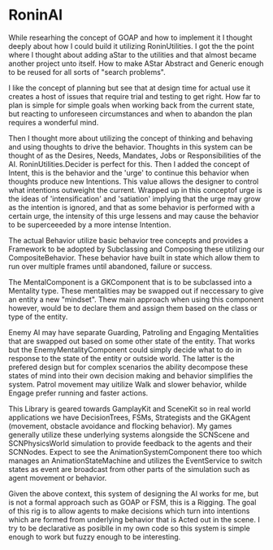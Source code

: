 # RoninAI

While researhing the concept of GOAP and how to implement it I thought deeply about how I could build it utilizing RoninUtilities. I got the the point where I thought about adding aStar to the utilities and that almost became another project unto itself. How to make AStar Abstract and Generic enough to be reused for all sorts of "search problems". 

I like the concept of planning but see that at design time for actual use it creates a host of issues that require trial and testing to get right. How far to plan is simple for simple goals when working back from the current state, but reacting to unforeseen circumstances and when to abandon the plan requires a wonderful mind. 

Then I thought more about utilizing the concept of thinking and behaving and using thoughts to drive the behavior. Thoughts in this system can be thought of as the Desires, Needs, Mandates, Jobs or Responsibilities of the AI. RoninUtilities.Decider is perfect for this. Then I added the concept of Intent, this is the behavior and the 'urge' to continue this behavior when thoughts produce new Intentions. This value allows the designer to control what intentions outweight the current. Wrapped up in this conceptof urge  is the ideas of 'intensification' and 'satiation' implying that the urge may grow as the intention is ignored, and that as some behavior is performed with a certain urge, the intensity of this urge lessens and may cause the behavior to be superceeeded by a more intense Intention.

The actual Behavior utilize basic behavior tree concepts and provides a Framework to be adopted by Subclassing and Composing these utilizing our CompositeBehavior. These behavior have built in state which allow them to run over multiple frames until abandoned, failure or success.

The MentalComponent is a GKComponent that is to be subclassed into a Mentality type. These mentalities may be swapped out if neccessary to give an entity a new "mindset". Thew main approach when using this component however, would be to declare them and assign them based on the class or type of the entity. 

Enemy AI may have separate Guarding, Patroling and Engaging Mentalities that are swapped out based on some other state of the entity. That works but the EnemyMentalityComponent could simply decide what to do in response to the state of the entity or outside world. The latter is the prefered design but for complex scenarios the ability decompose these states of mind into their own decision making and behavior simplifies the system. Patrol movement may uitilize Walk and slower behavior, whilde Engage prefer running and faster actions.

This Library is geared towards GamplayKit and SceneKit so in real world applications we have DecisionTrees, FSMs, Strategists and the GKAgent (movement, obstacle avoidance and flocking behavior). My games generally utilize these underlying systems alongside the SCNScene and SCNPhysicsWorld simulation to provide feedback to the agents and their SCNNodes. Expect to see the AnimationSystemComponent there too which manages an AnimationStateMachine and utilizes the EventService to switch states as event are broadcast from other parts of the simulation such as agent movement or behavior. 

Given the above context, this system of designing the AI works for me, but is not a formal approach such as GOAP or FSM, this is a Rigging. The goal of this rig is to allow agents to make decisions which turn into intentions which are formed from underlying behavior that is Acted out in the scene. I try to be declarative as posiblle in my own code so this system is simple enough to work but fuzzy enough to be interesting.
